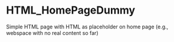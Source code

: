 # HTML_HomePageDummy
Simple HTML page with HTML as placeholder on home page (e.g., webspace with no real content so far)
